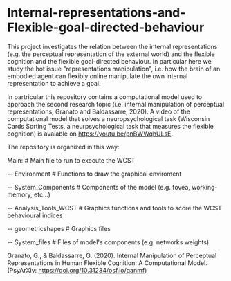 # Internal-representations-and-Flexible-goal-directed-behaviour

This project investigates the relation between the internal representations (e.g. the perceptual representation of the external world) and the flexible cognition and the flexible goal-directed behaviour. In particular here we study the hot issue "representations manipulation", i.e. how the brain of an embodied agent can flexibly online manipulate the own internal representation to achieve a goal.

In partricular this repository contains a computational model used to approach the second research topic (i.e. internal manipulation of perceptual representations, Granato and Baldassarre, 2020). A video of the computational model that solves a neuropsychological task (Wisconsin Cards Sorting Tests, a neurpsychological task that measures the flexible cognition) is avaiable on https://youtu.be/pnBWWqhULsE.

The repository is organized in this way:

Main: # Main file to run to execute the WCST

-- Environment # Functions to draw the graphical enviroment

-- System_Components # Components of the model (e.g. fovea, working-memory, etc...)

-- Analysis_Tools_WCST # Graphics functions and tools to score the WCST behavioural indices

-- geometricshapes # Graphics files

-- System_files # Files of model's components (e.g. networks weights)



Granato, G., &amp; Baldassarre, G. (2020). Internal Manipulation of Perceptual Representations in Human Flexible Cognition: A Computational Model. (PsyArXiv: https://doi.org/10.31234/osf.io/qanmf)

